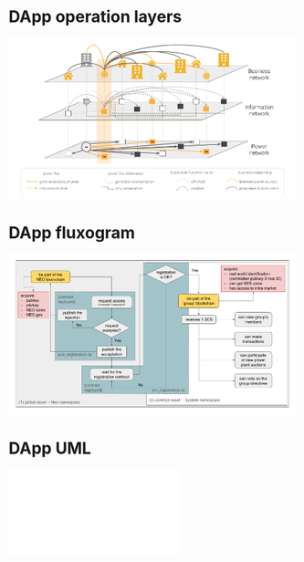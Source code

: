 # DApp operation layers

![Dapp operation layers](./dapp-op.png)

# DApp fluxogram

![Dapp fluxogram](./flux_dapp.png)

# DApp UML

![Dapp UML](./uml.pdf)
